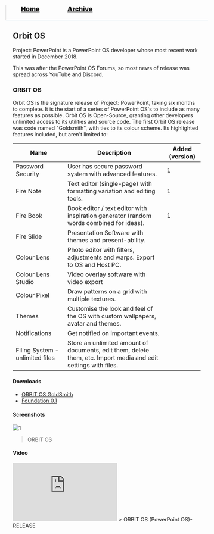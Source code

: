 <blockquote style="background: #0000;border-bottom: 1px solid #B2D2E1;height: 30px;margin: 0 -20px 20px;padding: 0px 20px 9px 40px;">
  <p style=""><a href="https://hexa-one.github.io/pptos-wiki/" style="font-size: 17px;font-weight: 900;font-style: normal;text-shadow: rgba(255,255,255,0.9) 0 1px 0;">Home</a>&nbsp;&nbsp;&nbsp;&nbsp;&nbsp;&nbsp;&nbsp;&nbsp;&nbsp;&nbsp;&nbsp;&nbsp;&nbsp;&nbsp;&nbsp;&nbsp;&nbsp;&nbsp;
    <a href="https://hexa-one.github.io/pptos-wiki/archive/" style="font-size: 17px;font-weight: 900;font-style: normal;text-shadow: rgba(255,255,255,0.9) 0 1px 0;">Archive</a>
  </p>
</blockquote>

## Orbit OS

Project: PowerPoint is a PowerPoint OS developer whose most recent work started in December 2018.

This was after the PowerPoint OS Forums, so most news of release was spread across YouTube and Discord.

### ORBIT OS 
Orbit OS is the signature release of Project: PowerPoint, taking six months to complete. It is the start of a series of PowerPoint OS's to include as many features as possible. Orbit OS is Open-Source, granting other developers unlimited access to its utilities and source code.
The first Orbit OS release was code named "Goldsmith", with ties to its colour scheme. Its highlighted features included, but aren't limited to:

|Name|Description|Added (version)|
|---|---|---|
|Password Security|User has secure password system with advanced features.|1|
|Fire Note|Text editor (single-page) with formatting variation and editing tools.|1|
|Fire Book|Book editor / text editor with inspiration generator (random words combined for ideas).|1|
|Fire Slide|Presentation Software with themes and present-ability.|
|Colour Lens|Photo editor with filters, adjustments and warps. Export to OS and Host PC.|
|Colour Lens Studio|Video overlay software with video export|
|Colour Pixel|Draw patterns on a grid with multiple textures.|
|Themes|Customise the look and feel of the OS with custom wallpapers, avatar and themes.|
|Notifications|Get notified on important events.|
|Filing System - unlimited files|Store an unlimited amount of documents, edit them, delete them, etc. Import media and edit settings with files.|

#### Downloads

- [ORBIT OS GoldSmith](https://1drv.ms/u/s!AvVW-0Dap3RQkxEJmMTpXbTFt4XZ?e=Y8q2OY)
- [Foundation 0.1](https://github.com/hexa-one/pptos-wiki/raw/gh-pages/files/Orbit_OS/Foundation%200.1.pptm)

#### Screenshots

![1](https://user-images.githubusercontent.com/58103738/128825968-db9f7dcd-c1fd-4a93-9084-7b3958dfd72a.png)
> ORBIT OS

#### Video

<iframe width="280" height="157" src="https://www.youtube-nocookie.com/embed/V0w_HfFNYiU" title="YouTube video player" frameborder="0" allow="accelerometer; autoplay; clipboard-write; encrypted-media; gyroscope; picture-in-picture" allowfullscreen></iframe>
> ORBIT OS (PowerPoint OS)- RELEASE
